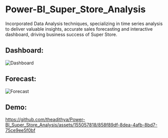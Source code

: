 # Power-BI_Super_Store_Analysis

Incorporated Data Analysis techniques, specializing in time series analysis to deliver valuable insights, accurate sales forecasting and interactive dashboard, driving business success of Super Store.

## Dashboard:
![Dashboard](https://github.com/theadithya/Power-BI_Super_Store_Analysis/assets/155057818/af55fbd5-63c1-4060-bf87-0dfbf4dceadf)

## Forecast:
![Forecast](https://github.com/theadithya/Power-BI_Super_Store_Analysis/assets/155057818/6ebfc0ab-43bf-48cd-ba2e-81edd2a9c89e)

## Demo:
https://github.com/theadithya/Power-BI_Super_Store_Analysis/assets/155057818/858f89df-8dea-4afb-8bd7-75ce9ee5f0bf

